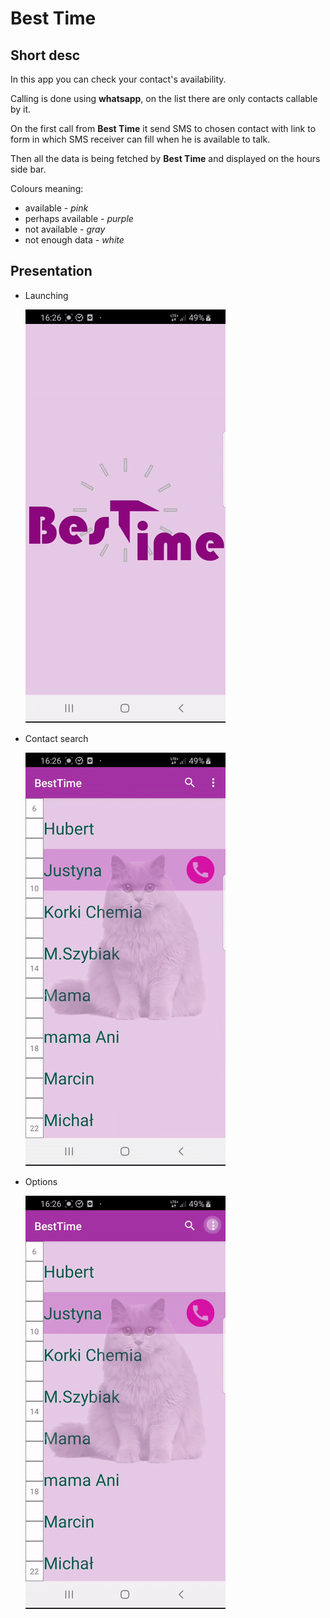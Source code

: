 # Best Time

## Short desc

In this app you can check your contact's availability.

Calling is done using __whatsapp__, on the list there are only contacts callable by it.

On the first call from __Best Time__ it send SMS to chosen contact with link to form in which SMS receiver can fill when he is available to talk.

Then all the data is being fetched by __Best Time__ and displayed on the hours side bar.

Colours meaning:
- available - _pink_    
- perhaps available - _purple_
- not available - _gray_
- not enough data - _white_


## Presentation

- Launching

    ![Contacts](readmeFiles/ContactsGif.gif)

- Contact search

    ![Searching](readmeFiles/SearchGif.gif)

- Options

    ![Options](readmeFiles/OptionsGif.gif)
